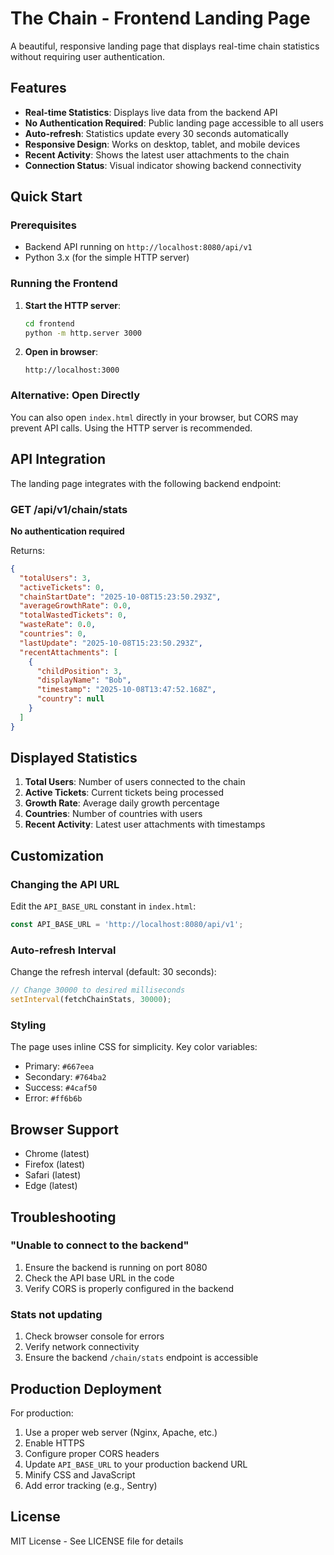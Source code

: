 # The Chain - Frontend Landing Page

A beautiful, responsive landing page that displays real-time chain statistics without requiring user authentication.

## Features

- **Real-time Statistics**: Displays live data from the backend API
- **No Authentication Required**: Public landing page accessible to all users
- **Auto-refresh**: Statistics update every 30 seconds automatically
- **Responsive Design**: Works on desktop, tablet, and mobile devices
- **Recent Activity**: Shows the latest user attachments to the chain
- **Connection Status**: Visual indicator showing backend connectivity

## Quick Start

### Prerequisites
- Backend API running on `http://localhost:8080/api/v1`
- Python 3.x (for the simple HTTP server)

### Running the Frontend

1. **Start the HTTP server**:
   ```bash
   cd frontend
   python -m http.server 3000
   ```

2. **Open in browser**:
   ```
   http://localhost:3000
   ```

### Alternative: Open Directly
You can also open `index.html` directly in your browser, but CORS may prevent API calls. Using the HTTP server is recommended.

## API Integration

The landing page integrates with the following backend endpoint:

### GET /api/v1/chain/stats

**No authentication required**

Returns:
```json
{
  "totalUsers": 3,
  "activeTickets": 0,
  "chainStartDate": "2025-10-08T15:23:50.293Z",
  "averageGrowthRate": 0.0,
  "totalWastedTickets": 0,
  "wasteRate": 0.0,
  "countries": 0,
  "lastUpdate": "2025-10-08T15:23:50.293Z",
  "recentAttachments": [
    {
      "childPosition": 3,
      "displayName": "Bob",
      "timestamp": "2025-10-08T13:47:52.168Z",
      "country": null
    }
  ]
}
```

## Displayed Statistics

1. **Total Users**: Number of users connected to the chain
2. **Active Tickets**: Current tickets being processed
3. **Growth Rate**: Average daily growth percentage
4. **Countries**: Number of countries with users
5. **Recent Activity**: Latest user attachments with timestamps

## Customization

### Changing the API URL

Edit the `API_BASE_URL` constant in `index.html`:

```javascript
const API_BASE_URL = 'http://localhost:8080/api/v1';
```

### Auto-refresh Interval

Change the refresh interval (default: 30 seconds):

```javascript
// Change 30000 to desired milliseconds
setInterval(fetchChainStats, 30000);
```

### Styling

The page uses inline CSS for simplicity. Key color variables:
- Primary: `#667eea`
- Secondary: `#764ba2`
- Success: `#4caf50`
- Error: `#ff6b6b`

## Browser Support

- Chrome (latest)
- Firefox (latest)
- Safari (latest)
- Edge (latest)

## Troubleshooting

### "Unable to connect to the backend"
1. Ensure the backend is running on port 8080
2. Check the API base URL in the code
3. Verify CORS is properly configured in the backend

### Stats not updating
1. Check browser console for errors
2. Verify network connectivity
3. Ensure the backend `/chain/stats` endpoint is accessible

## Production Deployment

For production:
1. Use a proper web server (Nginx, Apache, etc.)
2. Enable HTTPS
3. Configure proper CORS headers
4. Update `API_BASE_URL` to your production backend URL
5. Minify CSS and JavaScript
6. Add error tracking (e.g., Sentry)

## License

MIT License - See LICENSE file for details
